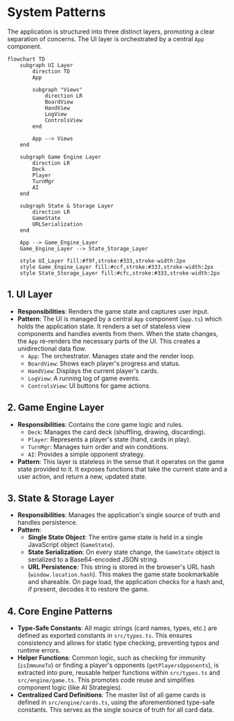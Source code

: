 # System Patterns

The application is structured into three distinct layers, promoting a clear separation of concerns. The UI layer is orchestrated by a central `App` component.

```mermaid
flowchart TD
    subgraph UI Layer
        direction TD
        App

        subgraph "Views"
            direction LR
            BoardView
            HandView
            LogView
            ControlsView
        end

        App --> Views
    end

    subgraph Game Engine Layer
        direction LR
        Deck
        Player
        TurnMgr
        AI
    end

    subgraph State & Storage Layer
        direction LR
        GameState
        URLSerialization
    end

    App --> Game_Engine_Layer
    Game_Engine_Layer --> State_Storage_Layer

    style UI_Layer fill:#f9f,stroke:#333,stroke-width:2px
    style Game_Engine_Layer fill:#ccf,stroke:#333,stroke-width:2px
    style State_Storage_Layer fill:#cfc,stroke:#333,stroke-width:2px
```

## 1. UI Layer

*   **Responsibilities**: Renders the game state and captures user input.
*   **Pattern**: The UI is managed by a central `App` component (`app.ts`) which holds the application state. It renders a set of stateless view components and handles events from them. When the state changes, the `App` re-renders the necessary parts of the UI. This creates a unidirectional data flow.
    *   `App`: The orchestrator. Manages state and the render loop.
    *   `BoardView`: Shows each player's progress and status.
    *   `HandView`: Displays the current player's cards.
    *   `LogView`: A running log of game events.
    *   `ControlsView`: UI buttons for game actions.

## 2. Game Engine Layer

*   **Responsibilities**: Contains the core game logic and rules.
    *   `Deck`: Manages the card deck (shuffling, drawing, discarding).
    *   `Player`: Represents a player's state (hand, cards in play).
    *   `TurnMgr`: Manages turn order and win conditions.
    *   `AI`: Provides a simple opponent strategy.
*   **Pattern**: This layer is stateless in the sense that it operates on the game state provided to it. It exposes functions that take the current state and a user action, and return a new, updated state.

## 3. State & Storage Layer

*   **Responsibilities**: Manages the application's single source of truth and handles persistence.
*   **Pattern**:
    *   **Single State Object**: The entire game state is held in a single JavaScript object (`GameState`).
    *   **State Serialization**: On every state change, the `GameState` object is serialized to a Base64-encoded JSON string.
    *   **URL Persistence**: This string is stored in the browser's URL hash (`window.location.hash`). This makes the game state bookmarkable and shareable. On page load, the application checks for a hash and, if present, decodes it to restore the game.

## 4. Core Engine Patterns

*   **Type-Safe Constants**: All magic strings (card names, types, etc.) are defined as exported constants in `src/types.ts`. This ensures consistency and allows for static type checking, preventing typos and runtime errors.
*   **Helper Functions**: Common logic, such as checking for immunity (`isImmuneTo`) or finding a player's opponents (`getPlayersOpponents`), is extracted into pure, reusable helper functions within `src/types.ts` and `src/engine/game.ts`. This promotes code reuse and simplifies component logic (like AI Strategies).
*   **Centralized Card Definitions**: The master list of all game cards is defined in `src/engine/cards.ts`, using the aforementioned type-safe constants. This serves as the single source of truth for all card data. 